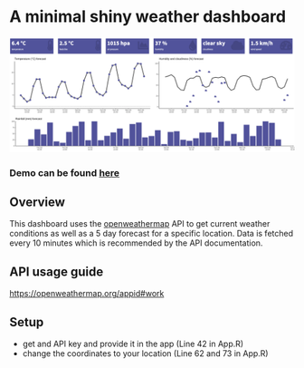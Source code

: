 # A minimal shiny weather dashboard

![screenshot](Screenshot.png)

### Demo can be found [here](https://reyfen.shinyapps.io/weather_demo/)

## Overview
This dashboard uses the [openweathermap](https://openweathermap.org/api) API to get current weather conditions as well as a 5 day forecast for a specific location. Data is fetched every 10 minutes which is recommended by the API documentation.

## API usage guide
https://openweathermap.org/appid#work

## Setup
- get and API key and provide it in the app (Line 42 in App.R)
- change the coordinates to your location (Line 62 and 73 in App.R)